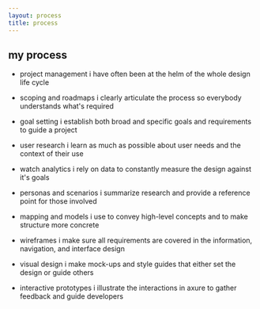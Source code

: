```yaml
---
layout: process
title: process
---
```


## my process

* project management i have often been at the helm of the whole design life cycle 

* scoping and roadmaps i clearly articulate the process so everybody understands what's required

* goal setting i establish both broad and specific goals and requirements to guide a project

* user research i learn as much as possible about user needs and the context of their use 

* watch  analytics i rely on data to constantly measure the design against it's goals

* personas and scenarios  i summarize research and provide a reference point for those involved

* mapping and models i use to convey high-level concepts and to make structure more concrete

* wireframes  i make sure all requirements are covered in the information, navigation, and interface design

* visual design  i make mock-ups and style guides that either set the design or guide others 

* interactive prototypes  i illustrate the interactions in axure to gather feedback and guide developers